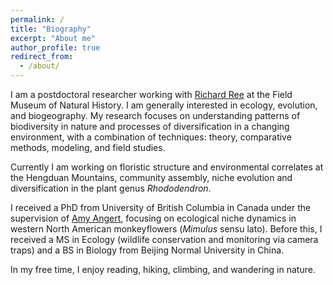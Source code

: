 ```yaml
---
permalink: /
title: "Biography"
excerpt: "About me"
author_profile: true
redirect_from:
  - /about/
---
```



I am a postdoctoral researcher working with [Richard Ree](https://sites.google.com/fieldmuseum.org/reelab/) at the Field Museum of Natural History. I am generally interested in ecology, evolution, and biogeography. My research focuses on understanding patterns of biodiversity in nature and processes of diversification in a changing environment, with a combination of techniques: theory, comparative methods, modeling, and field studies.

Currently I am working on floristic structure and environmental correlates at the Hengduan Mountains, community assembly, niche evolution and diversification in the plant genus *Rhododendron*.

I received a PhD from University of British Columbia in Canada under the supervision of [Amy Angert](https://angert.github.io), focusing on ecological niche dynamics in western North American monkeyflowers (*Mimulus* sensu lato). Before this, I received a MS in Ecology (wildlife conservation and monitoring via camera traps) and a BS in Biology from Beijing Normal University in China.

In my free time, I enjoy reading, hiking, climbing, and wandering in nature.
